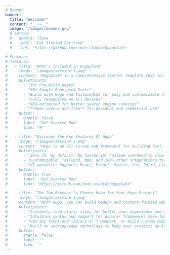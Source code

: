 ```yaml
---
# Banner
banner:
  title: "Welcome!"
  content: "__--__"
  image: "/images/banner.png"
  # button:
  #   enable: flase
  #   label: "Get Started For Free"
  #   link: "https://github.com/zeon-studio/hugoplate"

# Features
# features:
#   - title: "What's Included in Hugoplate"
#     image: "/images/service-1.png"
#     content: "Hugoplate is a comprehensive starter template that includes everything you need to get started with your Hugo project. What's Included in Hugoplate"
#     bulletpoints:
#       - "10+ Pre-build pages"
#       - "95+ Google Pagespeed Score"
#       - "Build with Hugo and TailwindCSS for easy and customizable styling"
#       - "Fully responsive on all devices"
#       - "SEO-optimized for better search engine rankings"
#       - "**Open-source and free** for personal and commercial use"
#     button:
#       enable: false
#       label: "Get Started Now"
#       link: "#"

#   - title: "Discover the Key Features Of Hugo"
#     image: "/images/service-2.png"
#     content: "Hugo is an all-in-one web framework for building fast, content-focused websites. It offers a range of exciting features for developers and website creators. Some of the key features are:"
#     bulletpoints:
#       - "Zero JS, by default: No JavaScript runtime overhead to slow you down."
#       - "Customizable: Tailwind, MDX, and 100+ other integrations to choose from."
#       - "UI-agnostic: Supports React, Preact, Svelte, Vue, Solid, Lit and more."
#     button:
#       enable: true
#       label: "Get Started Now"
#       link: "https://github.com/zeon-studio/hugoplate"

#   - title: "The Top Reasons to Choose Hugo for Your Hugo Project"
#     image: "/images/service-3.png"
#     content: "With Hugo, you can build modern and content-focused websites without sacrificing performance or ease of use."
#     bulletpoints:
#       - "Instantly load static sites for better user experience and SEO."
#       - "Intuitive syntax and support for popular frameworks make learning and using Hugo a breeze."
#       - "Use any front-end library or framework, or build custom components, for any project size."
#       - "Built on cutting-edge technology to keep your projects up-to-date with the latest web standards."
#     button:
#       enable: false
#       label: ""
#       link: ""
---
```

